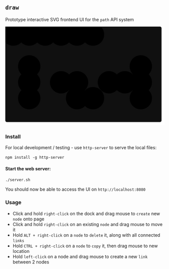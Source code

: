 ## `draw`

Prototype interactive SVG frontend UI for the `path` API system

![draw-ui](topology1.svg)


### Install
For local development / testing - use `http-server` to serve the local files:
```
npm install -g http-server
```

#### Start the web server:
```
./server.sh
```

You should now be able to access the UI on `http://localhost:8080`

### Usage
- Click and hold `right-click` on the dock and drag mouse to `create` new `node` onto page
- Click and hold `right-click` on an existing `node` and drag mouse to move it
- Hold `ALT + right-click` on a `node` to `delete` it, along with all connected `links`
- Hold `CTRL + right-click` on a `node` to `copy` it, then drag mouse to new location
- Hold `left-click` on a node and drag mouse to create a new `link` between 2 nodes

